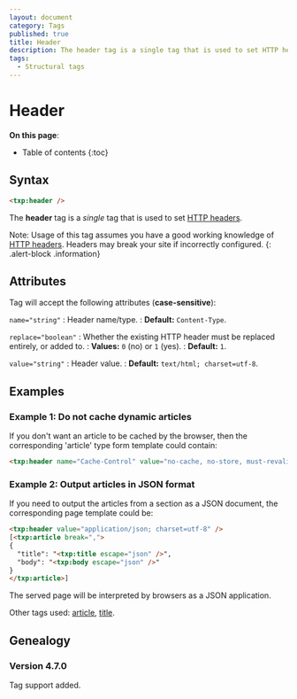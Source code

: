 ```yaml
---
layout: document
category: Tags
published: true
title: Header
description: The header tag is a single tag that is used to set HTTP headers.
tags:
  - Structural tags
---
```


# Header

**On this page**:

* Table of contents
{:toc}

## Syntax

~~~ html
<txp:header />
~~~

The **header** tag is a *single* tag that is used to set [HTTP headers](https://developer.mozilla.org/en-US/docs/Web/HTTP/Headers).

Note: Usage of this tag assumes you have a good working knowledge of [HTTP headers](https://developer.mozilla.org/en-US/docs/Web/HTTP/Headers). Headers may break your site if incorrectly configured.
{: .alert-block .information}

## Attributes

Tag will accept the following attributes (**case-sensitive**):

`name="string"`
: Header name/type.
: **Default:** `Content-Type`.

`replace="boolean"`
: Whether the existing HTTP header must be replaced entirely, or added to.
: **Values:** `0` (no) or `1` (yes).
: **Default:** `1`.

`value="string"`
: Header value.
: **Default:** `text/html; charset=utf-8`.

## Examples

### Example 1: Do not cache dynamic articles

If you don't want an article to be cached by the browser, then the corresponding 'article' type form template could contain:

~~~ html
<txp:header name="Cache-Control" value="no-cache, no-store, must-revalidate" />
~~~

### Example 2: Output articles in JSON format

If you need to output the articles from a section as a JSON document, the corresponding page template could be:

~~~ html
<txp:header value="application/json; charset=utf-8" />
[<txp:article break=",">
{
  "title": "<txp:title escape="json" />",
  "body": "<txp:body escape="json" />"
}
</txp:article>]
~~~

The served page will be interpreted by browsers as a JSON application.

Other tags used: [article](/tags/article), [title](/tags/title).

## Genealogy

### Version 4.7.0

Tag support added.
